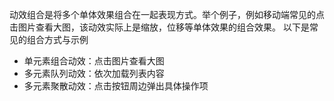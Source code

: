 动效组合是将多个单体效果组合在一起表现方式。举个例子，例如移动端常见的点击图片查看大图，该动效实际上是缩放，位移等单体效果的组合效果。
以下是常见的组合方式与示例
- 单元素组合动效：点击图片查看大图
- 多元素队列动效：依次加载列表内容
- 多元素聚散动效：点击按钮周边弹出具体操作项